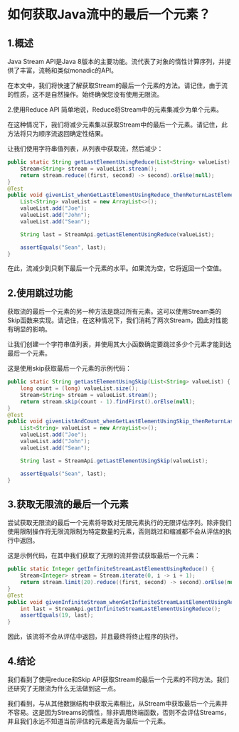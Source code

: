 # 如何获取Java流中的最后一个元素？

## 1.概述
Java Stream API是Java 8版本的主要功能。流代表了对象的惰性计算序列，并提供了丰富，流畅和类似monadic的API。

在本文中，我们将快速了解获取Stream的最后一个元素的方法。请记住，由于流的性质，这不是自然操作。始终确保您没有使用无限流。


2.使用Reduce API
简单地说，Reduce将Stream中的元素集减少为单个元素。

在这种情况下，我们将减少元素集以获取Stream中的最后一个元素。请记住，此方法将只为顺序流返回确定性结果。

让我们使用字符串值列表，从列表中获取流，然后减少：

```java
public static String getLastElementUsingReduce(List<String> valueList) {
    Stream<String> stream = valueList.stream();
    return stream.reduce((first, second) -> second).orElse(null);
}
@Test
public void givenList_whenGetLastElementUsingReduce_thenReturnLastElement() {
    List<String> valueList = new ArrayList<>();
    valueList.add("Joe");
    valueList.add("John");
    valueList.add("Sean");

    String last = StreamApi.getLastElementUsingReduce(valueList);

    assertEquals("Sean", last);
}
```

在此，流减少到只剩下最后一个元素的水平。如果流为空，它将返回一个空值。

## 2.使用跳过功能
获取流的最后一个元素的另一种方法是跳过所有元素。这可以使用Stream类的Skip函数来实现。请记住，在这种情况下，我们消耗了两次Stream，因此对性能有明显的影响。

让我们创建一个字符串值列表，并使用其大小函数确定要跳过多少个元素才能到达最后一个元素。

这是使用skip获取最后一个元素的示例代码：

```java
public static String getLastElementUsingSkip(List<String> valueList) {
    long count = (long) valueList.size();
    Stream<String> stream = valueList.stream();
    return stream.skip(count - 1).findFirst().orElse(null);
}
@Test
public void givenListAndCount_whenGetLastElementUsingSkip_thenReturnLastElement() {
    List<String> valueList = new ArrayList<>();
    valueList.add("Joe");
    valueList.add("John");
    valueList.add("Sean");

    String last = StreamApi.getLastElementUsingSkip(valueList);

    assertEquals("Sean", last);
}
```

## 3.获取无限流的最后一个元素
尝试获取无限流的最后一个元素将导致对无限元素执行的无限评估序列。除非我们使用限制操作将无限流限制为特定数量的元素，否则跳过和缩减都不会从评估的执行中返回。

这是示例代码，在其中我们获取了无限的流并尝试获取最后一个元素：

```java
public static Integer getInfiniteStreamLastElementUsingReduce() {
    Stream<Integer> stream = Stream.iterate(0, i -> i + 1);
    return stream.limit(20).reduce((first, second) -> second).orElse(null);
}
@Test
public void givenInfiniteStream_whenGetInfiniteStreamLastElementUsingReduce_thenReturnLastElement() {
    int last = StreamApi.getInfiniteStreamLastElementUsingReduce();
    assertEquals(19, last);
}
```

因此，该流将不会从评估中返回，并且最终将终止程序的执行。

## 4.结论
我们看到了使用reduce和Skip API获取Stream的最后一个元素的不同方法。我们还研究了无限流为什么无法做到这一点。

我们看到，与从其他数据结构中获取元素相比，从Stream中获取最后一个元素并不容易。这是因为Streams的惰性，除非调用终端函数，否则不会评估Streams，并且我们永远不知道当前评估的元素是否为最后一个元素。